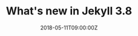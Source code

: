 ---
canonical: "https://forestry.io/blog/what-s-new-in-jekyll-3.8/"
title: What's new in Jekyll 3.8
description: A guest post on Forestry.io about the new features available in Jekyll 3.8.0
date: 2018-05-11T09:00:00Z
tags: 
  - Jekyll
  - Jamstack
  - Forestry CMS
---
